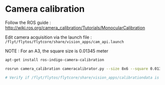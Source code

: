 Camera calibration
===================

Follow the ROS guide : http://wiki.ros.org/camera_calibration/Tutorials/MonocularCalibration

Edit camera acquisition via the launch file : `/flyt/flytos/flytcore/share/vision_apps/cam_api.launch`

NOTE : For an A3, the square size is 0.01345 meter

```bash
apt-get install ros-indigo-camera-calibration

rosrun camera_calibration cameracalibrator.py --size 8x6 --square 0.01345 image:=/Miniwonga/Odroid720p/image_raw camera:=/Miniwonga/Odroid720p

# Verify if /flyt/flytos/flytcore/share/vision_apps/calibrationdata is created, else save calibration and manually copy calibrationdata
```
